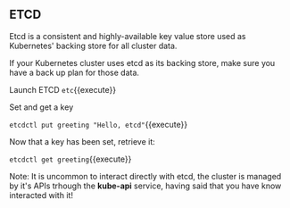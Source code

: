 ## ETCD

Etcd is a consistent and highly-available key value store used as Kubernetes' backing store for all cluster data.

If your Kubernetes cluster uses etcd as its backing store, make sure you have a back up plan for those data.

Launch ETCD
 `etc`{{execute}}

Set and get a key

 `etcdctl put greeting "Hello, etcd"`{{execute}}

Now that a key has been set, retrieve it:

 `etcdctl get greeting`{{execute}}

Note:
 It is uncommon to interact directly with etcd, the cluster is managed by it's APIs trhough the **kube-api** service, having said that you have know interacted with it!